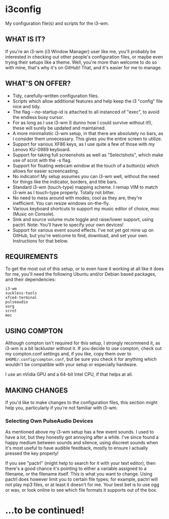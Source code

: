 # i3config
My configuration file(s) and scripts for the i3-wm.

WHAT IS IT?
-----------

If you're an i3-wm (i3 Window Manager) user like me, you'll probably be interested in checking out other people's configuration files, or maybe even trying their setups like a theme. Well, you're more than welcome to do so with mine, that's why it's on GitHub! That, and it's easier for me to manage.

WHAT'S ON OFFER?
----------------

* Tidy, carefully-written configuration files.
* Scripts which allow additional features and help keep the i3 "config" file nice and tidy.
* The flag --no-startup-id is attached to all instanced of "exec", to avoid the endless busy cursor.
* For as long as I use i3-wm (I dunno how I could survive without it!), these will surely be updated and maintained.
* A more minimalistic i3-wm setup, in that there are absolutely no bars, as I consider them unnecessary. This gives you the entire screen to utilize.
* Support for various XF86 keys, as I use quite a few of those with my Lenovo KU-0989 keyboard.
* Support for taking full screenshots as well as "Selectshots", which make use of scrot with the -s flag.
* Support for floating webcam window at the touch of a button(s) which allows for easier screencasting.
* No indicator! My setup assumes you can i3-wm well, without the need for things like the indicator, borders, and title bars.
* Standard i3-wm (touch-type) mapping scheme. I remap VIM to match i3-wm as I touch-type properly. Totally not bitter.
* No need to mess around with modes; cool as they are, they're inefficient. You can resize windows on-the-fly.
* Various keyboard shortcuts to support my music editor of choice, moc (Music on Console).
* Sink and source volume mute toggle and raise/lower support, using pactrl. Note: You'll have to specify your own devices!
* Support for various event sound effects. I've not yet got mine up on GitHub, but you're welcome to find, download, and set your own. Instructions for that below.

REQUIREMENTS
------------

To get the most out of this setup, or to even have it working at all like it does for me, you'll need the following Ubuntu and/or Debian based packages, and their dependencies:

```
i3-wm
suckless-tools
xfce4-terminal
pulseaudio
xorg
scrot
moc
```

USING COMPTON
-------------

Although compton isn't required for this setup, I strongly recommend it, as i3-wm is a bit lackluster without it. If you decide to use compton, check out my compton.conf settings and, if you like, copy them over to `$HOME/.config/compton.conf`, but be sure you check it for anything which wouldn't be compatible with your setup or especially hardware.

I use an nVidia GPU and a 64-bit Intel CPU, if that helps at all.

MAKING CHANGES
--------------

If you'd like to make changes to the configuration files, this section might help you, particularly if you're not familiar with i3-wm.

### Selecting Own PulseAudio Devices

As mentioned above my i3-wm setup has a few event sounds. I used to have a lot, but they honestly got annoying after a while. I've since found a happy medium between sounds and silence, using discreet sounds when it's most useful to have audible feedback, mostly to ensure I actually pressed the key properly!

If you see "pactrl" (might help to search for it with your text editor), then there's a good chance it's pointing to either a variable assigned to a filename, or the filename itself. This is what you want to change. Using pactrl does however limit you to certain file types; for example, pactrl will not play mp3 files, or at least it doesn't for me. Your best bet is to use ogg or wav, or look online to see which file formats it supports out of the box.

# ...to be continued!
